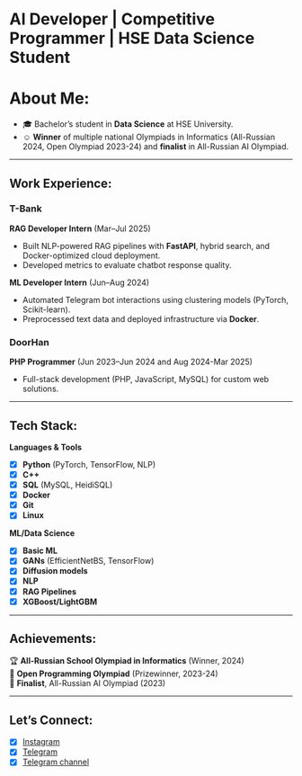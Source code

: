 # **AI Developer | Competitive Programmer | HSE Data Science Student**

# About Me:

- 🎓 Bachelor’s student in **Data Science** at HSE University.  
- ☺️ **Winner** of multiple national Olympiads in Informatics (All-Russian 2024, Open Olympiad 2023-24) and **finalist** in All-Russian AI Olympiad.  

---

## Work Experience:
### T-Bank  
**RAG Developer Intern** (Mar–Jul 2025)  
- Built NLP-powered RAG pipelines with **FastAPI**, hybrid search, and Docker-optimized cloud deployment.  
- Developed metrics to evaluate chatbot response quality.  

**ML Developer Intern** (Jun–Aug 2024)  
- Automated Telegram bot interactions using clustering models (PyTorch, Scikit-learn).  
- Preprocessed text data and deployed infrastructure via **Docker**.  

### DoorHan  
**PHP Programmer** (Jun 2023–Jun 2024 and Aug 2024-Mar 2025)  
- Full-stack development (PHP, JavaScript, MySQL) for custom web solutions.  

---

## Tech Stack:  
**Languages & Tools**  
- [x] **Python** (PyTorch, TensorFlow, NLP)  
- [x] **C++** 
- [x] **SQL** (MySQL, HeidiSQL)  
- [x] **Docker**  
- [x] **Git**
- [x] **Linux**

**ML/Data Science**  
- [x] **Basic ML**
- [x] **GANs** (EfficientNetBS, TensorFlow)  
- [x] **Diffusion models**
- [x] **NLP**
- [x] **RAG Pipelines**  
- [x] **XGBoost/LightGBM**
---

## Achievements:  
🏆 **All-Russian School Olympiad in Informatics** (Winner, 2024)  
🥈 **Open Programming Olympiad** (Prizewinner, 2023-24)  
🎯 **Finalist**, All-Russian AI Olympiad (2023)  

---

## Let’s Connect:  
- [x] [Instagram](https://www.instagram.com/kseniiashku)  
- [x] [Telegram](https://t.me/KseniiaShk)
- [x] [Telegram channel](https://t.me/KseniiaShku)  
